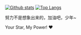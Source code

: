 [![Github stats](https://github-readme-stats.vercel.app/api?username=yanfengneng&show_icons=true&include_all_commits=true)](https://github.com/yanfengneng/github-readme-stats)
[![Top Langs](https://github-readme-stats.vercel.app/api/top-langs/?username=yanfengneng&layout=compact)](https://github.com/yanfengneng/github-readme-stats)


努力不是想象出来的，加油吧，少年~

Your Star, My Power! ❤️
